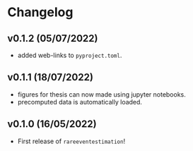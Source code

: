 # Changelog

## v0.1.2 (05/07/2022)

- added web-links to `pyproject.toml`.

## v0.1.1 (18/07/2022)

- figures for thesis can now made using jupyter notebooks.
- precomputed data is automatically loaded.

## v0.1.0 (16/05/2022)

- First release of `rareeventestimation`!
